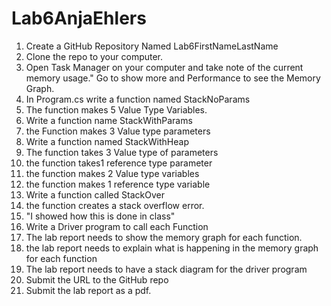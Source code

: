 # Lab6AnjaEhlers
1. Create a GitHub Repository Named Lab6FirstNameLastName
2. Clone the repo to your computer.
3. Open Task Manager on your computer and take note of the current memory usage." Go to show more and Performance to see the Memory Graph.
4. In Program.cs write a function named StackNoParams
5. The function makes 5 Value Type Variables.
6. Write a function name StackWithParams
7. the Function makes 3 Value type parameters
8. Write a function named StackWithHeap
9. The function takes 3 Value type of parameters
10. the function takes1 reference type parameter
11. the function makes 2 Value type variables
12. the function makes 1 reference type variable
13. Write a function called StackOver
14. the function creates a stack overflow error.
15. "I showed how this is done in class"
16. Write a Driver program to call each Function
17. The lab report needs to show the memory graph for each function.
18. the lab report needs to explain what is happening in the memory graph for each function
19. The lab report needs to have a stack diagram for the driver program
20. Submit the URL to the GitHub repo
21. Submit the lab report as a pdf.